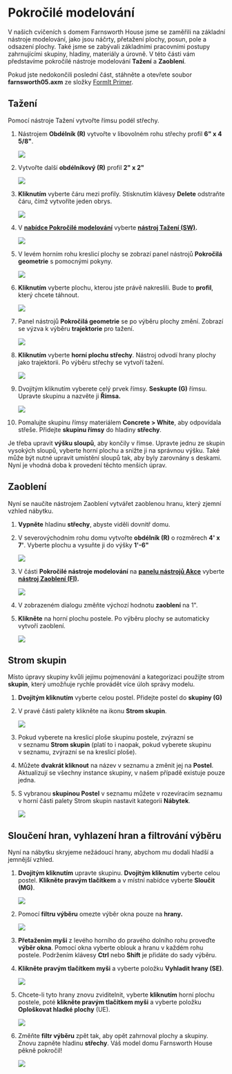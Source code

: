 # Pokročilé modelování

V našich cvičeních s domem Farnsworth House jsme se zaměřili na základní nástroje modelování, jako jsou náčrty, přetažení plochy, posun, pole a odsazení plochy. Také jsme se zabývali základními pracovními postupy zahrnujícími skupiny, hladiny, materiály a úrovně. V této části vám představíme pokročilé nástroje modelování **Tažení** a **Zaoblení**.

Pokud jste nedokončili poslední část, stáhněte a otevřete soubor **farnsworth05.axm** ze složky [FormIt Primer](https://autodesk.app.box.com/s/thavswirrbflit27rbqzl26ljj7fu1uv/1/9025446442).

## Tažení

Pomocí nástroje Tažení vytvořte římsu podél střechy.

1. Nástrojem **Obdélník \(R\)** vytvořte v libovolném rohu střechy profil **6" x 4 5/8"**.

   ![](../../.gitbook/assets/a7297208-cefe-42e7-95ca-1e8ea122ac38.png)

2. Vytvořte další **obdélníkový \(R\)** profil **2" x 2"**

   ![](../../.gitbook/assets/5e1ad684-a3db-4c30-882c-6fdd9a1b9f54.png)

3. **Kliknutím** vyberte čáru mezi profily. Stisknutím klávesy **Delete** odstraňte čáru, čímž vytvoříte jeden obrys.

   ![](../../.gitbook/assets/5e1ad684-a3db-4c30-882c-6fdd9a1b9f54_2.png)

4. V [**nabídce Pokročilé modelování**](../../formit-introduction/tool-bars.md) vyberte [**nástroj Tažení \(SW\)**](../../tool-library/cover-sweep-loft.md)**.**

   ![](../../.gitbook/assets/8a17017b-b824-48ac-ba24-064a24e7a6ad.png)

5. V levém horním rohu kreslicí plochy se zobrazí panel nástrojů **Pokročilá geometrie** s pomocnými pokyny.

   ![](../../.gitbook/assets/e8badff2-acd9-4393-af5f-adae2424ad47.png)

6. **Kliknutím** vyberte plochu, kterou jste právě nakreslili. Bude to **profil**, který chcete táhnout.

   ![](../../.gitbook/assets/5e1ad684-a3db-4c30-882c-6fdd9a1b9f54_3.png)

7. Panel nástrojů **Pokročilá geometrie** se po výběru plochy změní. Zobrazí se výzva k výběru **trajektorie** pro tažení.

   ![](../../.gitbook/assets/df9fc338-15c0-4953-9ec1-c977117efc4d.png)

8. **Kliknutím** vyberte **horní plochu střechy**. Nástroj odvodí hrany plochy jako trajektorii. Po výběru střechy se vytvoří tažení. 

   ![](../../.gitbook/assets/5e1ad684-a3db-4c30-882c-6fdd9a1b9f54_4.png)

9. Dvojitým kliknutím vyberete celý prvek římsy. **Seskupte \(G\)** římsu. Upravte skupinu a nazvěte ji **Římsa.**

   ![](../../.gitbook/assets/5e1ad684-a3db-4c30-882c-6fdd9a1b9f54_5.png)

10. Pomalujte skupinu římsy materiálem **Concrete &gt; White**, aby odpovídala střeše. Přidejte **skupinu římsy** do hladiny **střechy**.

Je třeba upravit **výšku sloupů**, aby končily v římse. Upravte jednu ze skupin vysokých sloupů, vyberte horní plochu a snižte ji na správnou výšku. Také může být nutné upravit umístění sloupů tak, aby byly zarovnány s deskami. Nyní je vhodná doba k provedení těchto menších úprav.

## Zaoblení

Nyní se naučíte nástrojem Zaoblení vytvářet zaoblenou hranu, který zjemní vzhled nábytku.

1. **Vypněte** hladinu **střechy**, abyste viděli dovnitř domu.
2. V severovýchodním rohu domu vytvořte **obdélník \(R\)** o rozměrech **4' x 7'**. Vyberte plochu a vysuňte ji do výšky **1'-6"**

   ![](../../.gitbook/assets/upperterracesketch_20.png)

3. V části **Pokročilé nástroje modelování** na [**panelu nástrojů Akce**](../../formit-introduction/tool-bars.md) vyberte [**nástroj Zaoblení \(FI\)**](../../tool-library/cover-sweep-loft.md)**.**

   ![](../../.gitbook/assets/f7e388e3-4ad0-4fef-a701-0d3176adc2c5.png)

4. V zobrazeném dialogu změňte výchozí hodnotu **zaoblení** na 1".
5. **Klikněte** na horní plochu postele. Po výběru plochy se automaticky vytvoří zaoblení.

   ![](../../.gitbook/assets/upperterracesketch_21.png)

## Strom skupin

Místo úpravy skupiny kvůli jejímu pojmenování a kategorizaci použijte strom **skupin**, který umožňuje rychle provádět více úloh správy modelu.

1. **Dvojitým kliknutím** vyberte celou postel. Přidejte postel do **skupiny \(G\)**
2. V pravé části palety klikněte na ikonu **Strom skupin**.

   ![](../../.gitbook/assets/groupstree.png)

3. Pokud vyberete na kreslicí ploše skupinu postele, zvýrazní se v seznamu **Strom skupin** \(platí to i naopak, pokud vyberete skupinu v seznamu, zvýrazní se na kreslicí ploše\).
4. Můžete **dvakrát kliknout** na název v seznamu a změnit jej na **Postel**. Aktualizují se všechny instance skupiny, v našem případě existuje pouze jedna.
5. S vybranou **skupinou Postel** v seznamu můžete v rozevíracím seznamu v horní části palety Strom skupin nastavit kategorii **Nábytek**.

   ![](../../.gitbook/assets/groupstree_palette.png)

## Sloučení hran, vyhlazení hran a filtrování výběru

Nyní na nábytku skryjeme nežádoucí hrany, abychom mu dodali hladší a jemnější vzhled.

1. **Dvojitým kliknutím** upravte skupinu. **Dvojitým kliknutím** vyberte celou postel. **Klikněte pravým tlačítkem** a v místní nabídce vyberte **Sloučit \(MG\)**.

   ![](../../.gitbook/assets/upperterracesketch_215.png)

2. Pomocí **filtru výběru** omezte výběr okna pouze na **hrany.**

   ![](../../.gitbook/assets/25b2428d-bc93-4ae4-9b8a-d8f3749ddb43.png)

3. **Přetažením myši** z levého horního do pravého dolního rohu proveďte **výběr okna**. Pomocí okna vyberte oblouk a hranu v každém rohu postele. Podržením klávesy **Ctrl** nebo **Shift** je přidáte do sady výběru.
4. **Klikněte pravým tlačítkem myši** a vyberte položku **Vyhladit hrany \(SE\)**.

   ![](../../.gitbook/assets/upperterracesketch_216.png)

5. Chcete-li tyto hrany znovu zviditelnit, vyberte **kliknutím** horní plochu postele, poté **klikněte pravým tlačítkem myši** a vyberte položku **Oploškovat hladké plochy** \(UE\).

   ![](../../.gitbook/assets/upperterracesketch_217.png)

6. Změňte **filtr výběru** zpět tak, aby opět zahrnoval plochy a skupiny. Znovu zapněte hladinu **střechy**. Váš model domu Farnsworth House pěkně pokročil!

   ![](../../.gitbook/assets/upperterracesketch_22.png)

